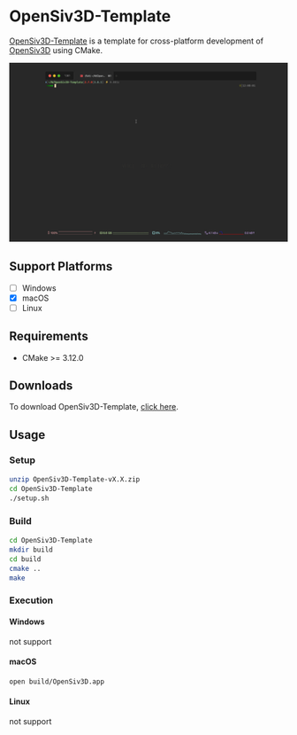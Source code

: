 # OpenSiv3D-Template

[OpenSiv3D-Template](https://github.com/kurokoji/OpenSiv3D-Template) is a template for cross-platform development of [OpenSiv3D](https://github.com/Siv3D/OpenSiv3D) using CMake.

![](./pic/sample.gif)

## Support Platforms

- [ ] Windows
- [x] macOS
- [ ] Linux

## Requirements

- CMake >= 3.12.0

## Downloads

To download OpenSiv3D-Template, [click here](https://github.com/kurokoji/OpenSiv3D-Template/releases/download/v0.1/OpenSiv3D-Template-v0.1.zip).

## Usage

### Setup

```bash
unzip OpenSiv3D-Template-vX.X.zip
cd OpenSiv3D-Template
./setup.sh
```

### Build

```bash
cd OpenSiv3D-Template
mkdir build
cd build
cmake ..
make
```

### Execution

#### Windows

not support

#### macOS

```bash
open build/OpenSiv3D.app
```

#### Linux

not support

